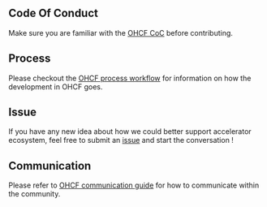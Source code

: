 ## Code Of Conduct

Make sure you are familiar with the [OHCF CoC](./code-of-conduct.md) before contributing.

## Process

Please checkout the [OHCF process workflow](./workflow.md) for information on how the development in OHCF goes.

## Issue

If you have any new idea about how we could better support accelerator ecosystem, feel free to submit an [issue](https://github.com/open-heterogeneous-computing-framework/community/issues/new) and start the conversation ! 

## Communication 

Please refer to [OHCF communication guide](./communication.md) for how to communicate within the community.

